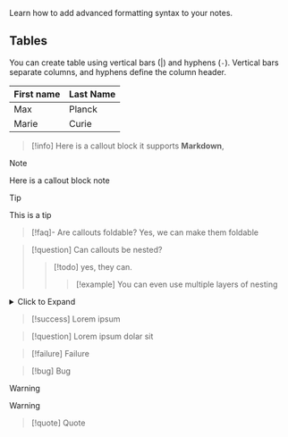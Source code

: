 Learn how to add advanced formatting syntax to your notes. 

## Tables

You can create table using vertical bars (|) and hyphens (`-`). Vertical bars separate columns, and hyphens define the column header. 

| First name | Last Name |
| ---------- | --------- |
| Max        | Planck    |
| Marie      | Curie     |

> [!info]
> Here is a callout block
> it supports **Markdown**, 

>[!note]
>Here is a callout block note

>[!tip]
>This is a tip

> [!faq]- Are callouts foldable?
> Yes, we can make them foldable


> [!question] Can callouts be nested?
> > [!todo] yes, they can.
> > > [!example] You can even use multiple layers of nesting


<details>
<summary>Click to Expand</summary>
</details>


> [!success]
> Lorem ipsum 

>[!question]
>Lorem ipsum dolar sit

>[!failure]
>Failure

>[!bug]
> Bug

>[!warning]
> Warning

> [!quote]
> Quote


